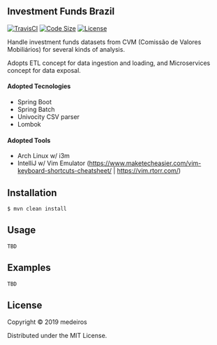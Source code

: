 ## Investment Funds Brazil

[![TravisCI](https://travis-ci.com/medeiros/investment-funds-brazil.svg?branch=master)](https://travis-ci.com/medeiros/investment-funds-brazil)
[![Code Size](https://img.shields.io/github/languages/code-size/medeiros/investment-funds-brazil)](https://img.shields.io/github/languages/code-size/medeiros/investment-funds-brazil)
[![License](https://img.shields.io/github/license/medeiros/investment-funds-brazil)](https://img.shields.io/github/license/medeiros/investment-funds-brazil)

Handle investment funds datasets from CVM (Comissão de Valores
Mobiliários) for several kinds of analysis.

Adopts ETL concept for data ingestion and loading, and Microservices
concept for data exposal.

#### Adopted Tecnologies

- Spring Boot
- Spring Batch
- Univocity CSV parser
- Lombok

#### Adopted Tools

- Arch Linux w/ i3m
- IntelliJ w/ Vim Emulator (https://www.maketecheasier.com/vim-keyboard-shortcuts-cheatsheet/ | https://vim.rtorr.com/)

## Installation

    $ mvn clean install

## Usage

    TBD

## Examples

    TBD

## License

Copyright © 2019 medeiros

Distributed under the MIT License.
